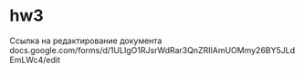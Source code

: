 # hw3
Ссылка на редактирование документа docs.google.com/forms/d/1ULIgO1RJsrWdRar3QnZRIIAmUOMmy26BY5JLdEmLWc4/edit
